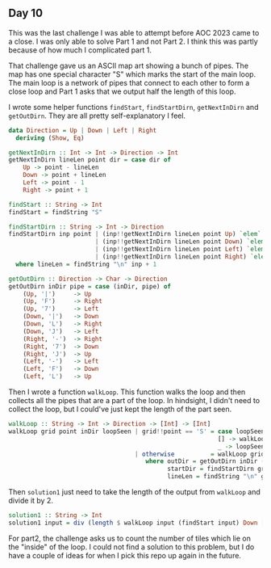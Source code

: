 ## Day 10
This was the last challenge I was able to attempt before AOC 2023 came to a close. I was only able to solve Part 1 and not Part 2. I think this was partly because of how much I complicated part 1.

That challenge gave us an ASCII map art showing a bunch of pipes. The map has one special character "S" which marks the start of the main loop. The main loop is a network of pipes that connect to each other to form a close loop and Part 1 asks that we output half the length of this loop.

I wrote some helper functions `findStart`, `findStartDirn`, `getNextInDirn` and `getOutDirn`. They are all pretty self-explanatory I feel.

```hs 
data Direction = Up | Down | Left | Right
  deriving (Show, Eq)

getNextInDirn :: Int -> Int -> Direction -> Int
getNextInDirn lineLen point dir = case dir of
    Up -> point - lineLen
    Down -> point + lineLen
    Left -> point - 1
    Right -> point + 1

findStart :: String -> Int
findStart = findString "S"

findStartDirn :: String -> Int -> Direction
findStartDirn inp point | (inp!!getNextInDirn lineLen point Up) `elem` "|7F" = Up
                        | (inp!!getNextInDirn lineLen point Down) `elem` "|LJ" = Down
                        | (inp!!getNextInDirn lineLen point Left) `elem` "-FL" = Left
                        | (inp!!getNextInDirn lineLen point Right) `elem` "-J7" = Right
  where lineLen = findString "\n" inp + 1

getOutDirn :: Direction -> Char -> Direction
getOutDirn inDir pipe = case (inDir, pipe) of
    (Up, '|')     -> Up
    (Up, 'F')     -> Right
    (Up, '7')     -> Left
    (Down, '|')   -> Down
    (Down, 'L')   -> Right
    (Down, 'J')   -> Left
    (Right, '-')  -> Right
    (Right, '7')  -> Down
    (Right, 'J')  -> Up
    (Left, '-')   -> Left
    (Left, 'F')   -> Down
    (Left, 'L')   -> Up
```

Then I wrote a function `walkLoop`. This function walks the loop and then collects all the pipes that are a part of the loop. In hindsight, I didn't need to collect the loop, but I could've just kept the length of the part seen.

```hs 
walkLoop :: String -> Int -> Direction -> [Int] -> [Int]
walkLoop grid point inDir loopSeen | grid!!point == 'S' = case loopSeen of
                                                          [] -> walkLoop grid (getNextInDirn lineLen point startDir) startDir [point]
                                                          _ -> loopSeen
                                   | otherwise          = walkLoop grid (getNextInDirn lineLen point outDir) outDir [point]++loopSeen
                                      where outDir = getOutDirn inDir (grid!!point)
                                            startDir = findStartDirn grid point
                                            lineLen = findString "\n" grid + 1
```

Then `solution1` just need to take the length of the output from `walkLoop` and divide it by 2.

```hs 
solution1 :: String -> Int
solution1 input = div (length $ walkLoop input (findStart input) Down [])  2
```

For part2, the challenge asks us to count the number of tiles which lie on the "inside" of the loop. I could not find a solution to this problem, but I do have a couple of ideas for when I pick this repo up again in the future.
